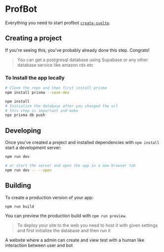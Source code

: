 # ProfBot

Everything you need to start profbot
[`create-svelte`](https://github.com/sveltejs/kit/tree/master/packages/create-svelte).

## Creating a project

If you're seeing this, you've probably already done this step. Congrats!

>You can get a postgresql database using Supabase or any other database service like amazon rds etc

### To Install the app locally

```bash
# Clone the repo and then first install prisma
npm install prisma --save-dev

npm install
# Initialize the database after you changed the url 
# this step is important and make 
npx prisma db push
```

## Developing

Once you've created a project and installed dependencies with `npm install` start a development server:

```bash
npm run dev

# or start the server and open the app in a new browser tab
npm run dev -- --open
```

## Building

To create a production version of your app:

```bash
npm run build
```

You can preview the production build with `npm run preview`.

> To deploy your site to the web you need to host it with given settings and first initialize the database and then run it

A website where a admin can create and view test with a human like interaction between user and bot
